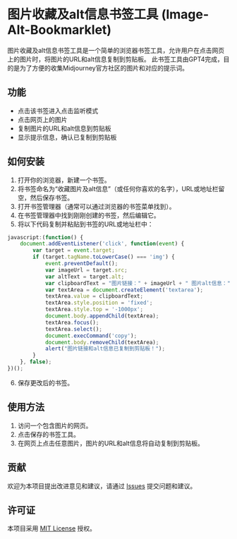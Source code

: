 # 图片收藏及alt信息书签工具 (Image-Alt-Bookmarklet)

图片收藏及alt信息书签工具是一个简单的浏览器书签工具，允许用户在点击网页上的图片时，将图片的URL和alt信息复制到剪贴板。
此书签工具由GPT4完成，目的是为了方便的收集Midjourney官方社区的图片和对应的提示词。

## 功能

- 点击该书签进入点击监听模式
- 点击网页上的图片
- 复制图片的URL和alt信息到剪贴板
- 显示提示信息，确认已复制到剪贴板

## 如何安装

1. 打开你的浏览器，新建一个书签。
2. 将书签命名为“收藏图片及alt信息”（或任何你喜欢的名字），URL或地址栏留空，然后保存书签。
3. 打开书签管理器（通常可以通过浏览器的书签菜单找到）。
4. 在书签管理器中找到刚刚创建的书签，然后编辑它。
5. 将以下代码复制并粘贴到书签的URL或地址栏中：

```javascript
javascript:(function() {
    document.addEventListener('click', function(event) {
        var target = event.target;
        if (target.tagName.toLowerCase() === 'img') {
            event.preventDefault();
            var imageUrl = target.src;
            var altText = target.alt;
            var clipboardText = "图片链接：" + imageUrl + " 图片alt信息：" + altText;
            var textArea = document.createElement('textarea');
            textArea.value = clipboardText;
            textArea.style.position = 'fixed';
            textArea.style.top = '-1000px';
            document.body.appendChild(textArea);
            textArea.focus();
            textArea.select();
            document.execCommand('copy');
            document.body.removeChild(textArea);
            alert("图片链接和alt信息已复制到剪贴板！");
        }
    }, false);
})();
```

6. 保存更改后的书签。

## 使用方法

1. 访问一个包含图片的网页。
2. 点击保存的书签工具。
3. 在网页上点击任意图片，图片的URL和alt信息将自动复制到剪贴板。

## 贡献

欢迎为本项目提出改进意见和建议，请通过 [Issues](https://github.com/yourusername/your-repo-name/issues) 提交问题和建议。

## 许可证

本项目采用 [MIT License](LICENSE) 授权。
